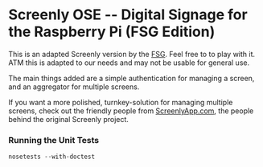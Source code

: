 # Screenly OSE -- Digital Signage for the Raspberry Pi (FSG Edition)

This is an adapted Screenly version by the  [FSG](https://www.formulastudent.de). Feel free to to play with it. 
ATM this is adapted to our needs and may not be usable for general use.

The main things added are a simple authentication for managing a screen, and an aggregator for multiple screens.

If you want a more polished, turnkey-solution for managing multiple screens, check out the friendly people
from [ScreenlyApp.com](http://www.screenlyapp.com), the people behind the original Screenly project.


### Running the Unit Tests

    nosetests --with-doctest
